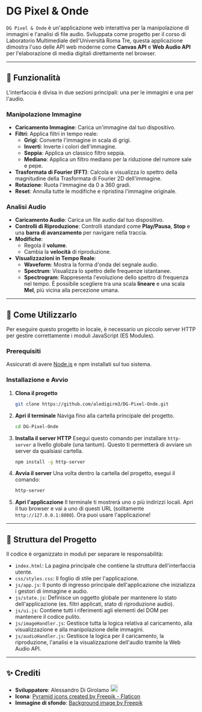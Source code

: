 # DG Pixel & Onde

`DG Pixel & Onde` è un'applicazione web interattiva per la manipolazione di immagini e l'analisi di file audio. Sviluppata come progetto per il corso di Laboratorio Multimediale dell'Università Roma Tre, questa applicazione dimostra l'uso delle API web moderne come **Canvas API** e **Web Audio API** per l'elaborazione di media digitali direttamente nel browser.

---

## 🎨 Funzionalità

L'interfaccia è divisa in due sezioni principali: una per le immagini e una per l'audio.

### Manipolazione Immagine

- **Caricamento Immagine**: Carica un'immagine dal tuo dispositivo.
- **Filtri**: Applica filtri in tempo reale:
  - **Grigi**: Converte l'immagine in scala di grigi.
  - **Inverti**: Inverte i colori dell'immagine.
  - **Seppia**: Applica un classico filtro seppia.
  - **Mediano**: Applica un filtro mediano per la riduzione del rumore sale e pepe.
- **Trasformata di Fourier (FFT)**: Calcola e visualizza lo spettro della magnitudine della Trasformata di Fourier 2D dell'immagine.
- **Rotazione**: Ruota l'immagine da 0 a 360 gradi.
- **Reset**: Annulla tutte le modifiche e ripristina l'immagine originale.

### Analisi Audio

- **Caricamento Audio**: Carica un file audio dal tuo dispositivo.
- **Controlli di Riproduzione**: Controlli standard come **Play/Pausa**, **Stop** e una **barra di avanzamento** per navigare nella traccia.
- **Modifiche**:
  - Regola il **volume**.
  - Cambia la **velocità** di riproduzione.
- **Visualizzazioni in Tempo Reale**:
  - **Waveform**: Mostra la forma d'onda del segnale audio.
  - **Spectrum**: Visualizza lo spettro delle frequenze istantanee.
  - **Spectrogram**: Rappresenta l'evoluzione dello spettro di frequenza nel tempo. È possibile scegliere tra una scala **lineare** e una scala **Mel**, più vicina alla percezione umana.

---

## 🚀 Come Utilizzarlo

Per eseguire questo progetto in locale, è necessario un piccolo server HTTP per gestire correttamente i moduli JavaScript (ES Modules).

### Prerequisiti

Assicurati di avere [Node.js](https://nodejs.org/) e npm installati sul tuo sistema.

### Installazione e Avvio

1.  **Clona il progetto**
    ```sh
    git clone https://github.com/aledigirm3/DG-Pixel-Onde.git
    ```

2.  **Apri il terminale**
    Naviga fino alla cartella principale del progetto.
    ```sh
    cd DG-Pixel-Onde
    ```

3.  **Installa il server HTTP**
    Esegui questo comando per installare `http-server` a livello globale (una tantum). Questo ti permetterà di avviare un server da qualsiasi cartella.
    ```sh
    npm install -g http-server
    ```

4.  **Avvia il server**
    Una volta dentro la cartella del progetto, esegui il comando:
    ```sh
    http-server
    ```

5.  **Apri l'applicazione**
    Il terminale ti mostrerà uno o più indirizzi locali. Apri il tuo browser e vai a uno di questi URL (solitamente `http://127.0.0.1:8080`). Ora puoi usare l'applicazione!

---

## 📂 Struttura del Progetto

Il codice è organizzato in moduli per separare le responsabilità:

- `index.html`: La pagina principale che contiene la struttura dell'interfaccia utente.
- `css/styles.css`: Il foglio di stile per l'applicazione.
- `js/app.js`: Il punto di ingresso principale dell'applicazione che inizializza i gestori di immagine e audio.
- `js/state.js`: Definisce un oggetto globale per mantenere lo stato dell'applicazione (es. filtri applicati, stato di riproduzione audio).
- `js/ui.js`: Contiene tutti i riferimenti agli elementi del DOM per mantenere il codice pulito.
- `js/imageHandler.js`: Gestisce tutta la logica relativa al caricamento, alla visualizzazione e alla manipolazione delle immagini.
- `js/audioHandler.js`: Gestisce la logica per il caricamento, la riproduzione, l'analisi e la visualizzazione dell'audio tramite la Web Audio API.

---

## ✨ Crediti

- **Sviluppatore**: Alessandro Di Girolamo <a href="https://github.com/aledigirm3"><img src="https://github.com/aledigirm3.png" width="20" height="20"/></a>
- **Icona**: [Pyramid icons created by Freepik - Flaticon](https://www.flaticon.com/free-icon/pyramid_6181172)
- **Immagine di sfondo**: [Background image by Freepik](https://www.freepik.com/free-photo/3d-rendering-hexagonal-texture-background_66626551.htm)